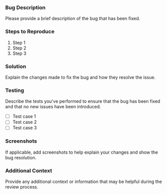 ### Bug Description

Please provide a brief description of the bug that has been fixed.

### Steps to Reproduce

1. Step 1
2. Step 2
3. Step 3

### Solution

Explain the changes made to fix the bug and how they resolve the issue.

### Testing

Describe the tests you've performed to ensure that the bug has been fixed and that no new issues have been introduced.

- [ ] Test case 1
- [ ] Test case 2
- [ ] Test case 3

### Screenshots

If applicable, add screenshots to help explain your changes and show the bug resolution.

### Additional Context

Provide any additional context or information that may be helpful during the review process.
